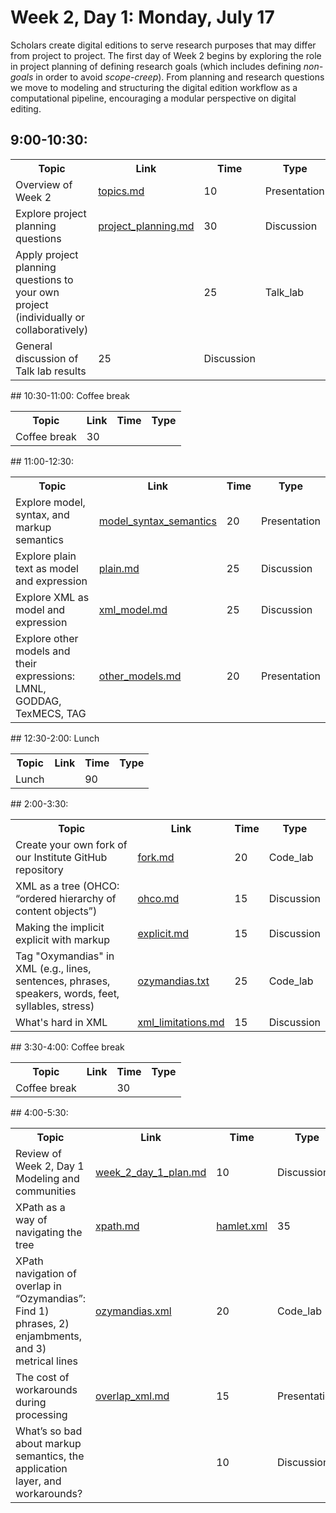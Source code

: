# Week 2, Day 1: Monday, July 17
Scholars create digital editions to serve research purposes that may differ from project to project. The first day of Week 2 begins by exploring the role in project planning of defining research goals (which includes defining *non-goals* in order to avoid *scope-creep*). From planning and research questions we move to modeling and structuring the digital edition workflow as a computational pipeline, encouraging a modular perspective on digital editing.

## 9:00-10:30: 
<table><tr><th>Topic</th><th>Link</th><th>Time</th><th>Type</th></tr><tr><td>Overview of Week 2</td><td><a href="topics.md">topics.md</a></td><td>10</td><td>Presentation</td></tr><tr><td>Explore project planning questions</td><td><a href="project_planning.md">project_planning.md</a></td><td>30</td><td>Discussion</td></tr><tr><td>Apply project planning questions to your own project (individually or
                        collaboratively)</td><td><a href=""></a></td><td>25</td><td>Talk_lab</td></tr><tr><td>General discussion of Talk lab results</td><td>25</td><td>Discussion</td></tr></table>
## 10:30-11:00: Coffee break
<table><tr><th>Topic</th><th>Link</th><th>Time</th><th>Type</th></tr><tr><td>Coffee break</td><td>30</td><td></td></tr></table>
## 11:00-12:30: 
<table><tr><th>Topic</th><th>Link</th><th>Time</th><th>Type</th></tr><tr><td>Explore model, syntax, and markup semantics</td><td><a href="model_syntax_semantics">model_syntax_semantics</a></td><td>20</td><td>Presentation</td></tr><tr><td>Explore plain text as model and expression</td><td><a href="plain.md">plain.md</a></td><td>25</td><td>Discussion</td></tr><tr><td>Explore XML as model and expression</td><td><a href="xml_model.md">xml_model.md</a></td><td>25</td><td>Discussion</td></tr><tr><td> Explore other models and their expressions: LMNL, GODDAG, TexMECS,
                        TAG</td><td><a href="other_models.md">other_models.md</a></td><td>20</td><td>Presentation</td></tr></table>
## 12:30-2:00: Lunch
<table><tr><th>Topic</th><th>Link</th><th>Time</th><th>Type</th></tr><tr><td>Lunch</td><td><a href=""></a></td><td>90</td><td></td></tr></table>
## 2:00-3:30: 
<table><tr><th>Topic</th><th>Link</th><th>Time</th><th>Type</th></tr><tr><td>Create your own fork of our Institute GitHub repository</td><td><a href="fork.md">fork.md</a></td><td>20</td><td>Code_lab</td></tr><tr><td>XML as a tree (OHCO: “ordered hierarchy of content objects”)</td><td><a href="ohco.md">ohco.md</a></td><td>15</td><td>Discussion</td></tr><tr><td>Making the implicit explicit with markup</td><td><a href="explicit.md">explicit.md</a></td><td>15</td><td>Discussion</td></tr><tr><td>Tag "Oxymandias" in XML (e.g., lines, sentences, phrases, speakers, words,
                        feet, syllables, stress)</td><td><a href="ozymandias.txt">ozymandias.txt</a></td><td>25</td><td>Code_lab</td></tr><tr><td>What's hard in XML</td><td><a href="xml_limitations.md">xml_limitations.md</a></td><td>15</td><td>Discussion</td></tr></table>
## 3:30-4:00: Coffee break
<table><tr><th>Topic</th><th>Link</th><th>Time</th><th>Type</th></tr><tr><td>Coffee break</td><td><a href=""></a></td><td>30</td><td></td></tr></table>
## 4:00-5:30: 
<table><tr><th>Topic</th><th>Link</th><th>Time</th><th>Type</th></tr><tr><td>Review of Week 2, Day 1 Modeling and communities</td><td><a href="week_2_day_1_plan.md">week_2_day_1_plan.md</a></td><td>10</td><td>Discussion</td></tr><tr><td>XPath as a way of navigating the tree</td><td><a href="xpath.md">xpath.md</a></td><td><a href="hamlet.xml">hamlet.xml</a></td><td>35</td><td>Code_lab</td></tr><tr><td> XPath navigation of overlap in “Ozymandias”: Find 1) phrases, 2)
                        enjambments, and 3) metrical lines</td><td><a href="ozymandias.xml">ozymandias.xml</a></td><td>20</td><td>Code_lab</td></tr><tr><td>The cost of workarounds during processing</td><td><a href="overlap_xml.md">overlap_xml.md</a></td><td>15</td><td>Presentation</td></tr><tr><td>What’s so bad about markup semantics, the application layer, and
                        workarounds?</td><td><a href=""></a></td><td>10</td><td>Discussion</td></tr></table>